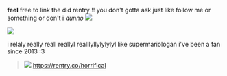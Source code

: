 **feel** free to link the did rentry !! you don't gotta ask just like follow me or something or don't i *dunno* ![](https://64.media.tumblr.com/17fa24b7f596eafbc41cd260075cd953/220085b3aefed706-7c/s75x75_c1/b00262de198e5f7bd82743e42a51fbab24596205.gifv)



![](https://i.imgur.com/RSBJ47o.png)

i relaly really reall reallyl realllyllylylylyl like supermariologan i've been a fan since 2013 :3
>![](https://64.media.tumblr.com/6799356a2e858f46a795127d01d017ef/829408b5ef980534-7c/s75x75_c1/38a4a121fa2b70d376757110f8c7e523078584da.gifv) https://rentry.co/horrifical
